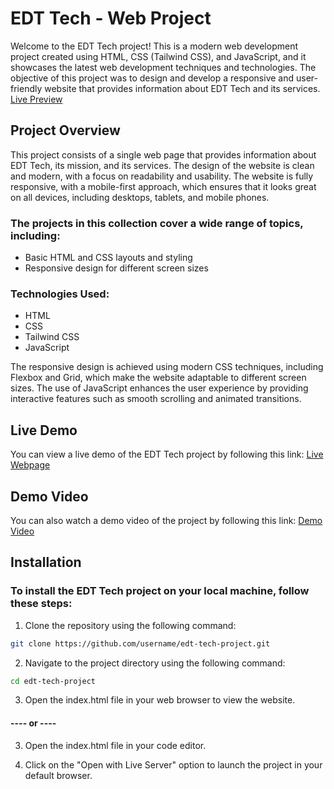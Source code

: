 # EDT Tech - Web Project

Welcome to the EDT Tech project! This is a modern web development project created using HTML, CSS (Tailwind CSS), and JavaScript, and it showcases the latest web development techniques and technologies. The objective of this project was to design and develop a responsive and user-friendly website that provides information about EDT Tech and its services. [Live Preview](https://skill-smooth.netlify.app/)

## Project Overview 

This project consists of a single web page that provides information about EDT Tech, its mission, and its services. The design of the website is clean and modern, with a focus on readability and usability. The website is fully responsive, with a mobile-first approach, which ensures that it looks great on all devices, including desktops, tablets, and mobile phones.

### The projects in this collection cover a wide range of topics, including:

- Basic HTML and CSS layouts and styling
- Responsive design for different screen sizes

### Technologies Used:

- HTML
- CSS
- Tailwind CSS
- JavaScript

The responsive design is achieved using modern CSS techniques, including Flexbox and Grid, which make the website adaptable to different screen sizes. The use of JavaScript enhances the user experience by providing interactive features such as smooth scrolling and animated transitions.

## Live Demo

You can view a live demo of the EDT Tech project by following this link: [Live Webpage](https://skill-smooth.netlify.app/)

## Demo Video

You can also watch a demo video of the project by following this link: [Demo Video](https://www.linkedin.com/posts/dhanush-theijas_webdevelopment-javascript-css-activity-7053691085197352960-LF7G?utm_source=share&utm_medium=member_desktop)

## Installation

### To install the EDT Tech project on your local machine, follow these steps:

1. Clone the repository using the following command:

```bash
git clone https://github.com/username/edt-tech-project.git
```

2. Navigate to the project directory using the following command:

```bash
cd edt-tech-project
```

3. Open the index.html file in your web browser to view the website.

#### ---- or ----

3. Open the index.html file in your code editor.

4. Click on the "Open with Live Server" option to launch the project in your default browser.
